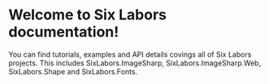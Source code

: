 # Welcome to Six Labors documentation!

You can find tutorials, examples and API details covings all of Six Labors projects. This includes SixLabors.ImageSharp, SixLabors.ImageSharp.Web, SixLabors.Shape and SixLabors.Fonts.

